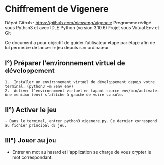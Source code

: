 # Chiffrement de Vigenere

Dépot Github : https://github.com/nicoseng/vigenere
Programme rédigé sous Python3 et avec IDLE Python (version 3.10.6)
Projet sous Virtual Env et Git 

Ce document a pour objectif de guider l’utilisateur étape par étape afin de lui permettre de lancer le jeu depuis son ordinateur.

## I°) Préparer l’environnement virtuel de développement
    1.	Installer un environnement virtuel de développement depuis votre terminal. (python3 –m venv env)
    2.	Activer l’environnement virtuel en tapant source env/bin/activate. Une mention (env) s’affiche à gauche de votre console.

## II°) Activer le jeu
    - Dans le terminal, entrer python3 vigenere.py. Ce dernier correspond au fichier principal du jeu. 

## III°) Jouer au jeu
- Entrer un mot au hasard et l'application se charge de vous crypter le mot correspondant.
